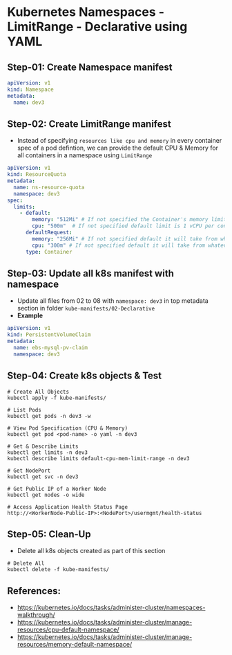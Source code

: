 # Kubernetes Namespaces - LimitRange - Declarative using YAML
## Step-01: Create Namespace manifest
```yml
apiVersion: v1
kind: Namespace
metadata:
  name: dev3
```

## Step-02: Create LimitRange manifest
- Instead of specifying `resources like cpu and memory` in every container spec of a pod defintion, we can provide the default CPU & Memory for all containers in a namespace using `LimitRange`
```yml
apiVersion: v1
kind: ResourceQuota
metadata:
  name: ns-resource-quota
  namespace: dev3
spec:
  limits:
    - default:
        memory: "512Mi" # If not specified the Container's memory limit is set to 512Mi, which is the default memory limit for the namespace.
        cpu: "500m"  # If not specified default limit is 1 vCPU per container 
      defaultRequest:
        memory: "256Mi" # If not specified default it will take from whatever specified in limits.default.memory
        cpu: "300m" # If not specified default it will take from whatever specified in limits.default.cpu
      type: Container                        
```

## Step-03: Update all k8s manifest with namespace
- Update all files from 02 to 08 with `namespace: dev3` in top metadata section in folder `kube-manifests/02-Declarative` 
- **Example**
```yml
apiVersion: v1
kind: PersistentVolumeClaim
metadata:
  name: ebs-mysql-pv-claim
  namespace: dev3
```

## Step-04: Create k8s objects & Test
```
# Create All Objects
kubectl apply -f kube-manifests/

# List Pods
kubectl get pods -n dev3 -w

# View Pod Specification (CPU & Memory)
kubectl get pod <pod-name> -o yaml -n dev3

# Get & Describe Limits
kubectl get limits -n dev3
kubectl describe limits default-cpu-mem-limit-range -n dev3

# Get NodePort
kubectl get svc -n dev3

# Get Public IP of a Worker Node
kubectl get nodes -o wide

# Access Application Health Status Page
http://<WorkerNode-Public-IP>:<NodePort>/usermgmt/health-status

```
## Step-05: Clean-Up
- Delete all k8s objects created as part of this section
```
# Delete All
kubectl delete -f kube-manifests/
```







## References:
- https://kubernetes.io/docs/tasks/administer-cluster/namespaces-walkthrough/
- https://kubernetes.io/docs/tasks/administer-cluster/manage-resources/cpu-default-namespace/
- https://kubernetes.io/docs/tasks/administer-cluster/manage-resources/memory-default-namespace/
